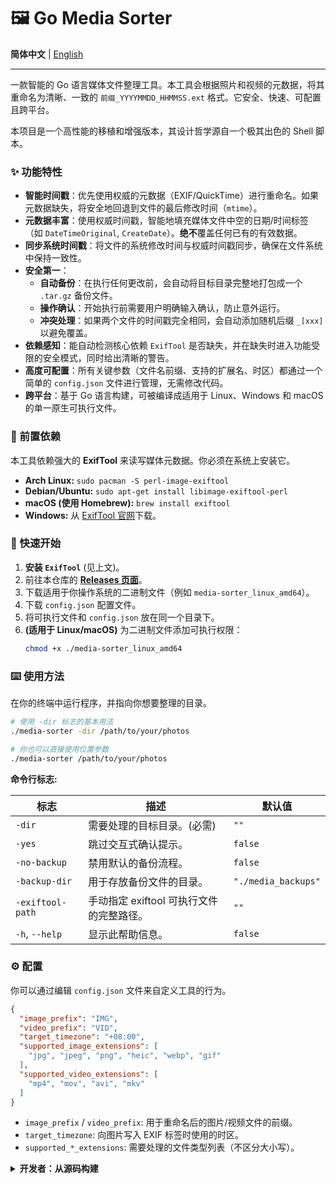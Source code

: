 # 🖼️ Go Media Sorter

**简体中文** | [English](./README.md)

---

一款智能的 Go 语言媒体文件整理工具。本工具会根据照片和视频的元数据，将其重命名为清晰、一致的 `前缀_YYYYMMDD_HHMMSS.ext` 格式。它安全、快速、可配置且跨平台。

本项目是一个高性能的移植和增强版本，其设计哲学源自一个极其出色的 Shell 脚本。

### ✨ 功能特性

- **智能时间戳**：优先使用权威的元数据（EXIF/QuickTime）进行重命名。如果元数据缺失，将安全地回退到文件的最后修改时间（`mtime`）。
- **元数据丰富**：使用权威时间戳，智能地填充媒体文件中空的日期/时间标签（如 `DateTimeOriginal`, `CreateDate`）。**绝不**覆盖任何已有的有效数据。
- **同步系统时间戳**：将文件的系统修改时间与权威时间戳同步，确保在文件系统中保持一致性。
- **安全第一**：
  - **自动备份**：在执行任何更改前，会自动将目标目录完整地打包成一个 `.tar.gz` 备份文件。
  - **操作确认**：开始执行前需要用户明确输入确认，防止意外运行。
  - **冲突处理**：如果两个文件的时间戳完全相同，会自动添加随机后缀 `_[xxx]` 以避免覆盖。
- **依赖感知**：能自动检测核心依赖 `ExifTool` 是否缺失，并在缺失时进入功能受限的安全模式，同时给出清晰的警告。
- **高度可配置**：所有关键参数（文件名前缀、支持的扩展名、时区）都通过一个简单的 `config.json` 文件进行管理，无需修改代码。
- **跨平台**：基于 Go 语言构建，可被编译成适用于 Linux、Windows 和 macOS 的单一原生可执行文件。

### 🔧 前置依赖

本工具依赖强大的 **ExifTool** 来读写媒体元数据。你必须在系统上安装它。

- **Arch Linux:** `sudo pacman -S perl-image-exiftool`
- **Debian/Ubuntu:** `sudo apt-get install libimage-exiftool-perl`
- **macOS (使用 Homebrew):** `brew install exiftool`
- **Windows:** 从 [ExifTool 官网](https://exiftool.org/)下载。

### 🚀 快速开始

1.  **安装 `ExifTool`** (见上文)。
2.  前往本仓库的 [**Releases 页面**](https://github.com/Cornfy/media-sorter/releases)。
3.  下载适用于你操作系统的二进制文件（例如 `media-sorter_linux_amd64`）。
4.  下载 `config.json` 配置文件。
5.  将可执行文件和 `config.json` 放在同一个目录下。
6.  **(适用于 Linux/macOS)** 为二进制文件添加可执行权限：
    ```bash
    chmod +x ./media-sorter_linux_amd64
    ```

### ⌨️ 使用方法

在你的终端中运行程序，并指向你想要整理的目录。

```bash
# 使用 -dir 标志的基本用法
./media-sorter -dir /path/to/your/photos

# 你也可以直接使用位置参数
./media-sorter /path/to/your/photos
```

**命令行标志:**

| 标志                | 描述                                                     | 默认值              |
| ------------------- | -------------------------------------------------------- | ------------------- |
| `-dir`              | 需要处理的目标目录。(必需)                               | `""`                |
| `-yes`              | 跳过交互式确认提示。                                     | `false`             |
| `-no-backup`        | 禁用默认的备份流程。                                     | `false`             |
| `-backup-dir`       | 用于存放备份文件的目录。                                 | `"./media_backups"` |
| `-exiftool-path`    | 手动指定 exiftool 可执行文件的完整路径。                 | `""`                |
| `-h`, `--help`      | 显示此帮助信息。                                         | `false`             |

### ⚙️ 配置

你可以通过编辑 `config.json` 文件来自定义工具的行为。

```json
{
  "image_prefix": "IMG",
  "video_prefix": "VID",
  "target_timezone": "+08:00",
  "supported_image_extensions": [
    "jpg", "jpeg", "png", "heic", "webp", "gif"
  ],
  "supported_video_extensions": [
    "mp4", "mov", "avi", "mkv"
  ]
}
```
- `image_prefix` / `video_prefix`: 用于重命名后的图片/视频文件的前缀。
- `target_timezone`: 向图片写入 EXIF 标签时使用的时区。
- `supported_*_extensions`: 需要处理的文件类型列表（不区分大小写）。

<details>
<summary><b>开发者：从源码构建</b></summary>

1.  [安装 Go](https://go.dev/doc/install) (版本 1.18+)。
2.  克隆本仓库: `git clone https://github.com/Cornfy/media-sorter.git`
3.  进入项目目录: `cd media-sorter`
4.  构建优化后的二进制文件:
    ```bash
    go build -ldflags="-s -w"
    ```
</details>
